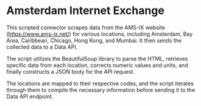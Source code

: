 # Amsterdam Internet Exchange

This scripted connector scrapes data from the AMS-IX website (https://www.ams-ix.net/) for various locations, including Amsterdam, Bay Area, Caribbean, Chicago, Hong Kong, and Mumbai. It then sends the collected data to a Data API. 

The script utilizes the BeautifulSoup library to parse the HTML, retrieves specific data from each location, corrects numeric values and units, and finally constructs a JSON body for the API request. 

The locations are mapped to their respective codes, and the script iterates through them to compile the necessary information before sending it to the Data API endpoint.
